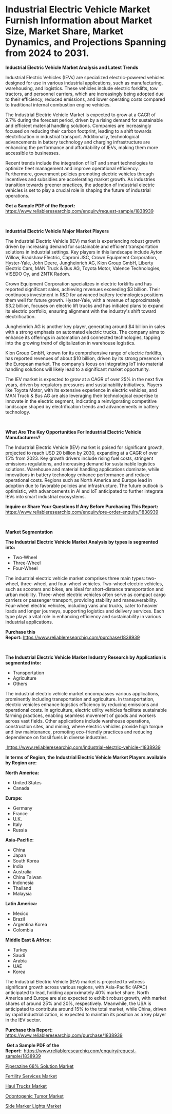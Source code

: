 <p><h1>Industrial Electric Vehicle Market Furnish Information about Market Size, Market Share, Market Dynamics, and Projections Spanning from 2024 to 2031.</h1></p><p><strong>Industrial Electric Vehicle Market Analysis and Latest Trends</strong></p>
<p><p>Industrial Electric Vehicles (IEVs) are specialized electric-powered vehicles designed for use in various industrial applications, such as manufacturing, warehousing, and logistics. These vehicles include electric forklifts, tow tractors, and personnel carriers, which are increasingly being adopted due to their efficiency, reduced emissions, and lower operating costs compared to traditional internal combustion engine vehicles.</p><p>The Industrial Electric Vehicle Market is expected to grow at a CAGR of 9.7% during the forecast period, driven by a rising demand for sustainable and efficient material handling solutions. Companies are increasingly focused on reducing their carbon footprint, leading to a shift towards electrification in industrial transport. Additionally, technological advancements in battery technology and charging infrastructure are enhancing the performance and affordability of IEVs, making them more accessible to businesses.</p><p>Recent trends include the integration of IoT and smart technologies to optimize fleet management and improve operational efficiency. Furthermore, government policies promoting electric vehicles through incentives and subsidies are accelerating market growth. As industries transition towards greener practices, the adoption of industrial electric vehicles is set to play a crucial role in shaping the future of industrial operations.</p></p>
<p><strong>Get a Sample PDF of the Report:&nbsp;</strong> <a href="https://www.reliableresearchiq.com/enquiry/request-sample/1838939?utm_campaign=1088&utm_medium=2&utm_source=Github&utm_content=ia&utm_term=02112024&utm_id=industrial-electric-vehicle">https://www.reliableresearchiq.com/enquiry/request-sample/1838939</a></p>
<p>&nbsp;</p>
<p><strong>Industrial Electric Vehicle Major Market Players</strong></p>
<p><p>The Industrial Electric Vehicle (IEV) market is experiencing robust growth driven by increasing demand for sustainable and efficient transportation solutions in industrial settings. Key players in this landscape include Ayton Willow, Bradshaw Electric, Caproni JSC, Crown Equipment Corporation, Hyster-Yale, John Deere, Jungheinrich AG, Kion Group GmbH, Liberty Electric Cars, MAN Truck & Bus AG, Toyota Motor, Valence Technologies, VISEDO Oy, and ZNTK Radom.</p><p>Crown Equipment Corporation specializes in electric forklifts and has reported significant sales, achieving revenues exceeding $3 billion. Their continuous investment in R&D for advanced battery technologies positions them well for future growth. Hyster-Yale, with a revenue of approximately $3.2 billion, focuses on electric lift trucks and has initiated plans to expand its electric portfolio, ensuring alignment with the industry's shift toward electrification.</p><p>Jungheinrich AG is another key player, generating around $4 billion in sales with a strong emphasis on automated electric trucks. The company aims to enhance its offerings in automation and connected technologies, tapping into the growing trend of digitalization in warehouse logistics.</p><p>Kion Group GmbH, known for its comprehensive range of electric forklifts, has reported revenues of about $10 billion, driven by its strong presence in the European market. The company’s focus on integrating IoT into material handling solutions will likely lead to a significant market opportunity.</p><p>The IEV market is expected to grow at a CAGR of over 25% in the next five years, driven by regulatory pressures and sustainability initiatives. Players like Toyota Motor, with its extensive experience in electric vehicles, and MAN Truck & Bus AG are also leveraging their technological expertise to innovate in the electric segment, indicating a reinvigorating competitive landscape shaped by electrification trends and advancements in battery technology.</p></p>
<p>&nbsp;</p>
<p><strong>What Are The Key Opportunities For Industrial Electric Vehicle Manufacturers?</strong></p>
<p><p>The Industrial Electric Vehicle (IEV) market is poised for significant growth, projected to reach USD 20 billion by 2030, expanding at a CAGR of over 15% from 2023. Key growth drivers include rising fuel costs, stringent emissions regulations, and increasing demand for sustainable logistics solutions. Warehouse and material handling applications dominate, while innovations in battery technology enhance performance and reduce operational costs. Regions such as North America and Europe lead in adoption due to favorable policies and infrastructure. The future outlook is optimistic, with advancements in AI and IoT anticipated to further integrate IEVs into smart industrial ecosystems.</p></p>
<p><strong>Inquire or Share Your Questions If Any Before Purchasing This Report:</strong> <a href="https://www.reliableresearchiq.com/enquiry/pre-order-enquiry/1838939?utm_campaign=1088&utm_medium=2&utm_source=Github&utm_content=ia&utm_term=02112024&utm_id=industrial-electric-vehicle">https://www.reliableresearchiq.com/enquiry/pre-order-enquiry/1838939</a></p>
<p>&nbsp;</p>
<p><strong>Market Segmentation</strong></p>
<p><strong>The Industrial Electric Vehicle Market Analysis by types is segmented into:</strong></p>
<p><ul><li>Two-Wheel</li><li>Three-Wheel</li><li>Four-Wheel</li></ul></p>
<p><p>The industrial electric vehicle market comprises three main types: two-wheel, three-wheel, and four-wheel vehicles. Two-wheel electric vehicles, such as scooters and bikes, are ideal for short-distance transportation and urban mobility. Three-wheel electric vehicles often serve as compact cargo carriers or passenger transport, providing stability and maneuverability. Four-wheel electric vehicles, including vans and trucks, cater to heavier loads and longer journeys, supporting logistics and delivery services. Each type plays a vital role in enhancing efficiency and sustainability in various industrial applications.</p></p>
<p><strong>Purchase this Report:&nbsp;</strong><a href="https://www.reliableresearchiq.com/purchase/1838939?utm_campaign=1088&utm_medium=2&utm_source=Github&utm_content=ia&utm_term=02112024&utm_id=industrial-electric-vehicle">https://www.reliableresearchiq.com/purchase/1838939</a></p>
<p>&nbsp;</p>
<p><strong>The Industrial Electric Vehicle Market Industry Research by Application is segmented into:</strong></p>
<p><ul><li>Transportation</li><li>Agriculture</li><li>Others</li></ul></p>
<p><p>The industrial electric vehicle market encompasses various applications, prominently including transportation and agriculture. In transportation, electric vehicles enhance logistics efficiency by reducing emissions and operational costs. In agriculture, electric utility vehicles facilitate sustainable farming practices, enabling seamless movement of goods and workers across vast fields. Other applications include warehouse operations, construction sites, and mining, where electric vehicles provide high torque and low maintenance, promoting eco-friendly practices and reducing dependence on fossil fuels in diverse industries.</p></p>
<p><a href="https://www.reliableresearchiq.com/industrial-electric-vehicle-r1838939?utm_campaign=1088&utm_medium=2&utm_source=Github&utm_content=ia&utm_term=02112024&utm_id=industrial-electric-vehicle">&nbsp;https://www.reliableresearchiq.com/industrial-electric-vehicle-r1838939</a></p>
<p><strong>In terms of Region, the Industrial Electric Vehicle Market Players available by Region are:</strong></p>
<p>
    <p> <strong> North America: </strong>
        <ul>
            <li>United States</li>
            <li>Canada</li>
        </ul>
        </p> 
    <p> <strong> Europe: </strong>
        <ul>
            <li>Germany</li>
            <li>France</li>
            <li>U.K.</li>
            <li>Italy</li>
            <li>Russia</li>
        </ul>
        </p> 
    <p> <strong> Asia-Pacific: </strong>
        <ul>
            <li>China</li>
            <li>Japan</li>
            <li>South Korea</li>
            <li>India</li>
            <li>Australia</li>
            <li>China Taiwan</li>
            <li>Indonesia</li>
            <li>Thailand</li>
            <li>Malaysia</li>
        </ul>
        </p> 
    <p> <strong> Latin America: </strong>
        <ul>
            <li>Mexico</li>
            <li>Brazil</li>
            <li>Argentina Korea</li>
            <li>Colombia</li>
        </ul>
        </p> 
    <p> <strong> Middle East & Africa: </strong>
        <ul>
            <li>Turkey</li>
            <li>Saudi</li>
            <li>Arabia</li>
            <li>UAE</li>
            <li>Korea</li>
        </ul>
    </p>
    </p>
<p><p>The Industrial Electric Vehicle (IEV) market is projected to witness significant growth across various regions, with Asia-Pacific (APAC) anticipated to lead, holding approximately 40% market share. North America and Europe are also expected to exhibit robust growth, with market shares of around 25% and 20%, respectively. Meanwhile, the USA is anticipated to contribute around 15% to the total market, while China, driven by rapid industrialization, is expected to maintain its position as a key player in the IEV sector.</p></p>
<p><strong>Purchase this Report: </strong><a href="https://www.reliableresearchiq.com/purchase/1838939?utm_campaign=1088&utm_medium=2&utm_source=Github&utm_content=ia&utm_term=02112024&utm_id=industrial-electric-vehicle">https://www.reliableresearchiq.com/purchase/1838939</a></p>
<p>&nbsp;<strong>Get a Sample PDF of the Report:&nbsp;&nbsp;</strong><a href="https://www.reliableresearchiq.com/enquiry/request-sample/1838939?utm_campaign=1088&utm_medium=2&utm_source=Github&utm_content=ia&utm_term=02112024&utm_id=industrial-electric-vehicle">https://www.reliableresearchiq.com/enquiry/request-sample/1838939</a></p>
<p><strong></strong></p>
<p><p><a href="https://www.linkedin.com/pulse/global-piperazine-68-solution-market-pulse-trends-growth-lgfuc?utm_campaign=1088&utm_medium=2&utm_source=Github&utm_content=ia&utm_term=02112024&utm_id=industrial-electric-vehicle">Piperazine 68% Solution Market</a></p><p><a href="https://issuu.com/reportprime-2/docs/fertility-services-market-size-2030_2e2be9b5f8efa0?utm_campaign=1088&utm_medium=2&utm_source=Github&utm_content=ia&utm_term=02112024&utm_id=industrial-electric-vehicle">Fertility Services Market</a></p><p><a href="https://github.com/alea79alre/Market-Research-Report-List-1/blob/main/haul-trucks-market.md?utm_campaign=1088&utm_medium=2&utm_source=Github&utm_content=ia&utm_term=02112024&utm_id=industrial-electric-vehicle">Haul Trucks Market</a></p><p><a href="https://issuu.com/reportprime-2/docs/odontogenic-tumor-market-size-2030._6b68716a1bc3f9?utm_campaign=1088&utm_medium=2&utm_source=Github&utm_content=ia&utm_term=02112024&utm_id=industrial-electric-vehicle">Odontogenic Tumor Market</a></p><p><a href="https://github.com/wanvigsqmunsenr/Market-Research-Report-List-1/blob/main/side-marker-lights-market.md?utm_campaign=1088&utm_medium=2&utm_source=Github&utm_content=ia&utm_term=02112024&utm_id=industrial-electric-vehicle">Side Marker Lights Market</a></p></p>